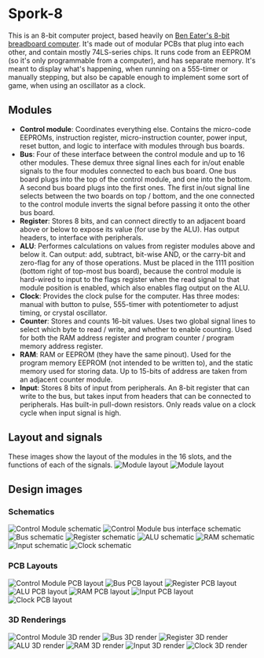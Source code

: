 # Spork-8

This is an 8-bit computer project, based heavily on [Ben Eater's 8-bit breadboard computer](https://eater.net/8bit). It's made out of modular PCBs that plug into each other, and contain mostly 74LS-series chips. It runs code from an EEPROM (so it's only programmable from a computer), and has separate memory. It's meant to display what's happening, when running on a 555-timer or manually stepping, but also be capable enough to implement some sort of game, when using an oscillator as a clock.

## Modules
 * **Control module**: Coordinates everything else. Contains the micro-code EEPROMs, instruction register, micro-instruction counter, power input, reset button, and logic to interface with modules through bus boards.
 * **Bus**: Four of these interface between the control module and up to 16 other modules. These demux three signal lines each for in/out enable signals to the four modules connected to each bus board. One bus board plugs into the top of the control module, and one into the bottom. A second bus board plugs into the first ones. The first in/out signal line selects between the two boards on top / bottom, and the one connected to the control module inverts the signal before passing it onto the other bus board.
 * **Register**: Stores 8 bits, and can connect directly to an adjacent board above or below to expose its value (for use by the ALU). Has output headers, to interface with peripherals.
 * **ALU**: Performes calculations on values from register modules above and below it. Can output: add, subtract, bit-wise AND, or the carry-bit and zero-flag for any of those operations. Must be placed in the 1111 position (bottom right of top-most bus board), because the control module is hard-wired to input to the flags register when the read signal to that module position is enabled, which also enables flag output on the ALU.
 * **Clock**: Provides the clock pulse for the computer. Has three modes: manual with button to pulse, 555-timer with potentiometer to adjust timing, or crystal oscillator.
 * **Counter**: Stores and counts 16-bit values. Uses two global signal lines to select which byte to read / write, and whether to enable counting. Used for both the RAM address register and program counter / program memory address register.
 * **RAM**: RAM or EEPROM (they have the same pinout). Used for the program memory EEPROM (not intended to be written to), and the static memory used for storing data. Up to 15-bits of address are taken from an adjacent counter module.
 * **Input**: Stores 8 bits of input from peripherals. An 8-bit register that can write to the bus, but takes input from headers that can be connected to peripherals. Has built-in pull-down resistors. Only reads value on a clock cycle when input signal is high.
 
## Layout and signals
These images show the layout of the modules in the 16 slots, and the functions of each of the signals.
![Module layout](images/module-layout.png)
![Module layout](images/signal-functions.png)

## Design images
### Schematics
![Control Module schematic](Images/control-module-sch.png)
![Control Module bus interface schematic](Images/control-module-bus-interface-sch.png)
![Bus schematic](Images/bus-sch.png)
![Register schematic](Images/register-sch.png)
![ALU schematic](Images/alu-sch.png)
![RAM schematic](Images/ram-sch.png)
![Input schematic](Images/input-sch.png)
![Clock schematic](Images/clock-sch.png)

### PCB Layouts
![Control Module PCB layout](Images/control-module-pcb.png)
![Bus PCB layout](Images/bus-pcb.png)
![Register PCB layout](Images/register-pcb.png)
![ALU PCB layout](Images/alu-pcb.png)
![RAM PCB layout](Images/ram-pcb.png)
![Input PCB layout](Images/input-pcb.png)
![Clock PCB layout](Images/clock-pcb.png)

### 3D Renderings
![Control Module 3D render](Images/control-module-3d.png)
![Bus 3D render](Images/bus-3d.png)
![Register 3D render](Images/register-3d.png)
![ALU 3D render](Images/alu-3d.png)
![RAM 3D render](Images/ram-3d.png)
![Input 3D render](Images/input-3d.png)
![Clock 3D render](Images/clock-3d.png)